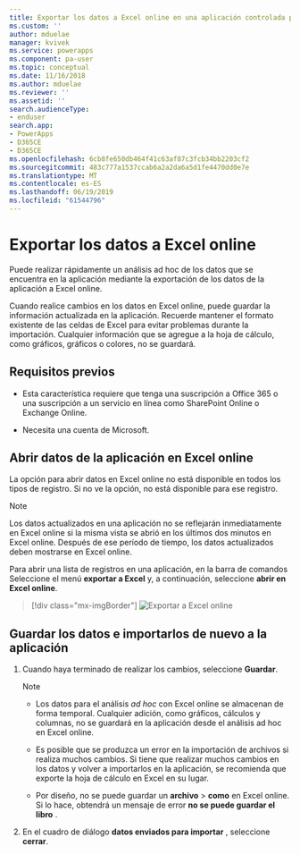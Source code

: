 ```yaml
---
title: Exportar los datos a Excel online en una aplicación controlada por modelos | MicrosoftDocs
ms.custom: ''
author: mduelae
manager: kvivek
ms.service: powerapps
ms.component: pa-user
ms.topic: conceptual
ms.date: 11/16/2018
ms.author: mduelae
ms.reviewer: ''
ms.assetid: ''
search.audienceType:
- enduser
search.app:
- PowerApps
- D365CE
- D365CE
ms.openlocfilehash: 6cb8fe650db464f41c63af87c3fcb34bb2203cf2
ms.sourcegitcommit: 483c777a1537ccab6a2a2da6a5d1fe4470dd0e7e
ms.translationtype: MT
ms.contentlocale: es-ES
ms.lasthandoff: 06/19/2019
ms.locfileid: "61544796"
---
```

# <a name="export-your-data-to-excel-online"></a>Exportar los datos a Excel online 

Puede realizar rápidamente un análisis ad hoc de los datos que se encuentra en la aplicación mediante la exportación de los datos de la aplicación a Excel online.
  
Cuando realice cambios en los datos en Excel online, puede guardar la información actualizada en la aplicación. Recuerde mantener el formato existente de las celdas de Excel para evitar problemas durante la importación. Cualquier información que se agregue a la hoja de cálculo, como gráficos, gráficos o colores, no se guardará.  
  
## <a name="prerequisites"></a>Requisitos previos  
  
- Esta característica requiere que tenga una suscripción a Office 365 o una suscripción a un servicio en línea como SharePoint Online o Exchange Online.
  
- Necesita una cuenta de Microsoft.    
  
## <a name="open-app-data-in-excel-online"></a>Abrir datos de la aplicación en Excel online  

La opción para abrir datos en Excel online no está disponible en todos los tipos de registro. Si no ve la opción, no está disponible para ese registro.  
  
> [!NOTE]
> Los datos actualizados en una aplicación no se reflejarán inmediatamente en Excel online si la misma vista se abrió en los últimos dos minutos en Excel online. Después de ese período de tiempo, los datos actualizados deben mostrarse en Excel online.
  
Para abrir una lista de registros en una aplicación, en la barra de comandos Seleccione el menú **exportar a Excel** y, a continuación, seleccione **abrir en Excel online**. 

> [!div class="mx-imgBorder"] 
> ![Exportar a Excel online](media/exportexcelonline.png "Exportar a Excel online")  

  
## <a name="save-your-data-and-import-it-back-to-the-app"></a>Guardar los datos e importarlos de nuevo a la aplicación  
  
1. Cuando haya terminado de realizar los cambios, seleccione **Guardar**.  
  
   > [!NOTE]
   > - Los datos para el análisis *ad hoc* con Excel online se almacenan de forma temporal. Cualquier adición, como gráficos, cálculos y columnas, no se guardará en la aplicación desde el análisis ad hoc en Excel online.  
   > 
   > - Es posible que se produzca un error en la importación de archivos si realiza muchos cambios. Si tiene que realizar muchos cambios en los datos y volver a importarlos en la aplicación, se recomienda que exporte la hoja de cálculo en Excel en su lugar.  
   > 
   > - Por diseño, no se puede guardar un **archivo** > **como** en Excel online. Si lo hace, obtendrá un mensaje de error **no se puede guardar el libro** .   
2. En el cuadro de diálogo **datos enviados para importar** , seleccione **cerrar**.  
  

  

 
